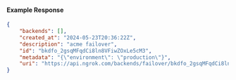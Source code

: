 <!-- Code generated for API Clients. DO NOT EDIT. -->

#### Example Response

```json
{
	"backends": [],
	"created_at": "2024-05-23T20:36:22Z",
	"description": "acme failover",
	"id": "bkdfo_2gsqMFqdCi8ln8VFiwZOxLe5cM3",
	"metadata": "{\"environment\": \"production\"}",
	"uri": "https://api.ngrok.com/backends/failover/bkdfo_2gsqMFqdCi8ln8VFiwZOxLe5cM3"
}
```

